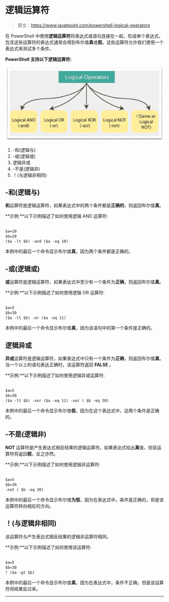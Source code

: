 # 逻辑运算符

> 原文：<https://www.javatpoint.com/powershell-logical-operators>

在 PowerShell 中使用**逻辑运算符**将表达式或语句连接在一起，形成单个表达式。包含这些运算符的表达式通常会得到布尔值**真**或**假**。这些运算符允许我们使用一个表达式来测试多个条件。

**PowerShell 支持以下逻辑运算符:**

![PowerShell Logical Operators](img/1d6a29977be1d7cc552fe6bb90a28219.png)

1.  -和(逻辑与)
2.  -或(逻辑或)
3.  逻辑异或
4.  -不是(逻辑非)
5.  ！(与逻辑非相同)

## -和(逻辑与)

**和**运算符是逻辑运算符，如果表达式中的两个条件都是**正确的**，则返回布尔值**真**。

**示例:**以下示例描述了如何使用逻辑 AND 运算符:

```

$a=10
$b=20
($a -lt $b) -and ($a -eq 10) 

```

本例中的最后一个命令显示布尔值**真**，因为两个条件都是正确的。

## -或(逻辑或)

**或**运算符是逻辑运算符，如果表达式中至少有一个条件为**正确**，则返回布尔值**真**。

**示例:**以下示例描述了如何使用逻辑 OR 运算符:

```

$a=5
$b=30
($a -lt $b) -or ($a -eq 11) 

```

本例中的最后一个命令显示布尔值**真**，因为该语句中的第一个条件是正确的。

## 逻辑异或

**异或**运算符是逻辑运算符，如果表达式中只有一个条件为**正确**，则返回布尔值**真**。当一个以上的语句表达正确时，该运算符返回 **FALSE** 。

**示例:**以下示例描述了如何使用逻辑异或运算符:

```

$a=5
$b=30
($a -lt $b) -xor ($a -eq 11) -xor ( $b -eq 30)

```

本例中的最后一个命令显示布尔值**假**，因为在这个表达式中，这两个条件是正确的。

## -不是(逻辑非)

**NOT** 运算符是产生表达式相反结果的逻辑运算符。如果表达式给出**真**值，则该运算符将返回**假**，反之亦然。

**示例:**以下示例描述了如何使用逻辑非运算符:

```

$a=5
$b=30
-not ( $b -eq 30)

```

本例中的最后一个命令显示布尔值**为假**，因为在表达式中，条件是正确的，但是该运算符转向相反的方向。

## ！(与逻辑非相同)

该运算符与产生表达式相反结果的逻辑非运算符相同。

**示例:**以下示例描述了如何使用该运算符:

```

$a=5
$b=30
! ($a -gt $b)

```

本例中的最后一个命令显示布尔值**真**，因为在表达式中，条件不正确，但是该运算符将结果反过来。

* * *